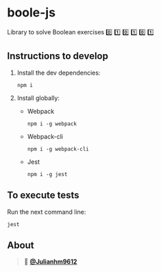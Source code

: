 # **boole-js**

Library to solve Boolean exercises 0️⃣ 1️⃣ 0️⃣ 1️⃣ 0️⃣ 1️⃣

## Instructions to develop

1. Install the dev dependencies:

    ~~~
    npm i
    ~~~

2. Install globally:

    - Webpack
        ~~~
        npm i -g webpack
        ~~~

    - Webpack-cli
        ~~~
        npm i -g webpack-cli
        ~~~

    - Jest
        ~~~
        npm i -g jest
        ~~~

## To execute tests

Run the next command line:
~~~
jest
~~~

About
--------
> 👨 **[@Julianhm9612](https://github.com/Julianhm9612)**